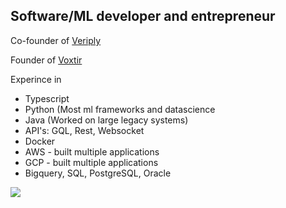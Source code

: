 ## Software/ML developer and entrepreneur  



Co-founder of [Veriply](veriply.io)

Founder of [Voxtir](veriply.io)

Experince in 
* Typescript
* Python (Most ml frameworks and datascience
* Java (Worked on large legacy systems)
* API's: GQL, Rest, Websocket
* Docker
* AWS - built multiple applications
* GCP - built multiple applications
* Bigquery, SQL, PostgreSQL, Oracle


<a href="https://github.com/gustavhartz">
  <img align="left" src="https://github-readme-stats.vercel.app/api?username=gustavhartz&show_icons=true&theme=bear" />
</a>
<!--
**gustavhartz/gustavhartz** is a ✨ _special_ ✨ repository because its `README.md` (this file) appears on your GitHub profile.

Here are some ideas to get you started:

- 🔭 I’m currently working on ...
- 🌱 I’m currently learning ...
- 👯 I’m looking to collaborate on ...
- 🤔 I’m looking for help with ...
- 💬 Ask me about ...
- 📫 How to reach me: ...
- 😄 Pronouns: ...
- ⚡ Fun fact: ...
-->
